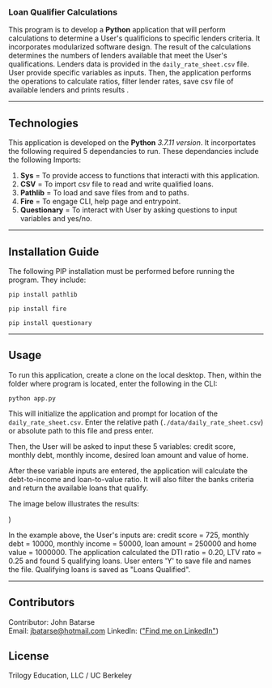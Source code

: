 ### Loan Qualifier Calculations

This program is to develop a **Python** application that will perform calculations to determine a User's qualificions to specific lenders criteria. It incorporates modularized software design. The result of the calculations determines the numbers of lenders available that meet the User's qualifications. Lenders data is provided in the ```daily_rate_sheet.csv``` file. User provide specific variables as inputs. Then, the application performs the operations to calculate ratios, filter lender rates, save csv file of available lenders and prints results .

---

## Technologies

This application is developed on the **Python** *3.7.11 version*. It incorportates the following required 5 dependancies to run. These dependancies include the following Imports:

1. **Sys** = To provide access to functions that interacti with this application.
2. **CSV**  = To import csv file to read and write qualified loans.
3. **Pathlib** = To load and save files from and to paths.
4. **Fire** = To engage CLI, help page and entrypoint.
5. **Questionary** = To interact with User by asking questions to input variables and yes/no.

---

## Installation Guide

The following PIP installation must be performed before running the program. They include:

```pip install pathlib```

```pip install fire```

```pip install questionary```


---

## Usage

To run this application, create a clone on the local desktop. Then, within the folder where program is located, enter the following in the CLI:

```python app.py```

This will initialize the application and prompt for location of the ```daily_rate_sheet.csv```. Enter the relative path (```./data/daily_rate_sheet.csv```) or absolute path to this file and press enter. 

Then, the User will be asked to input these 5 variables: credit score, monthly debt, monthly income, desired loan amount and value of home.

After these variable inputs are entered, the application will calculate the debt-to-income and loan-to-value ratio. It will also filter the banks criteria and return the available loans that qualify.

The image below illustrates the results:

![<ScreenShot>](<Python app.py Screen Shot .png>))

In the example above, the User's inputs are: credit score = 725, monthly debt = 10000, monthly income = 50000, loan amount = 250000 and home value = 1000000. The application calculated the DTI ratio = 0.20, LTV rato = 0.25 and found 5 qualifying loans. User enters 'Y' to save file and names the file. Qualifying loans is saved as "Loans Qualified".

---

## Contributors

Contributor: John Batarse  
Email: jbatarse@hotmail.com
LinkedIn: (["Find me on LinkedIn"](<https://www.linkedin.com/in/john-a-batarse-760a26116/>))


## License

Trilogy Education, LLC / UC Berkeley
